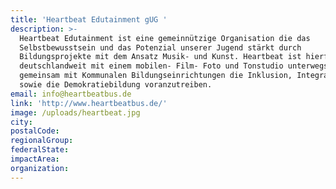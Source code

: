 ```yaml
---
title: 'Heartbeat Edutainment gUG '
description: >-
  Heartbeat Edutainment ist eine gemeinnützige Organisation die das
  Selbstbewusstsein und das Potenzial unserer Jugend stärkt durch
  Bildungsprojekte mit dem Ansatz Musik- und Kunst. Heartbeat ist hierfür
  deutschlandweit mit einem mobilen- Film- Foto und Tonstudio unterwegs um
  gemeinsam mit Kommunalen Bildungseinrichtungen die Inklusion, Integration
  sowie die Demokratiebildung voranzutreiben.
email: info@heartbeatbus.de
link: 'http://www.heartbeatbus.de/'
image: /uploads/heartbeat.jpg
city:
postalCode:
regionalGroup:
federalState:
impactArea:
organization:
---
```


